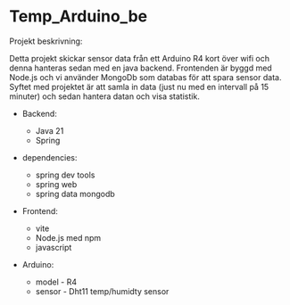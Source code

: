 # Temp_Arduino_be

Projekt beskrivning:

Detta projekt skickar sensor data från ett Arduino R4 kort över wifi och denna hanteras sedan med en java backend.
Frontenden är byggd med Node.js och vi använder MongoDb som databas för att spara sensor data.
Syftet med projektet är att samla in data (just nu med en intervall på 15 minuter) och sedan hantera datan och visa statistik.

* Backend: <br>
	* Java 21 <br>
	* Spring <br>

* dependencies: <br>
	* spring dev tools <br>
	*  spring web <br>
	*  spring data mongodb <br>

* Frontend: <br>
	* vite <br>
	* Node.js med npm <br>
	* javascript <br>

* Arduino: <br>
	* model - R4 <br>
	* sensor - Dht11 temp/humidty sensor <br>
